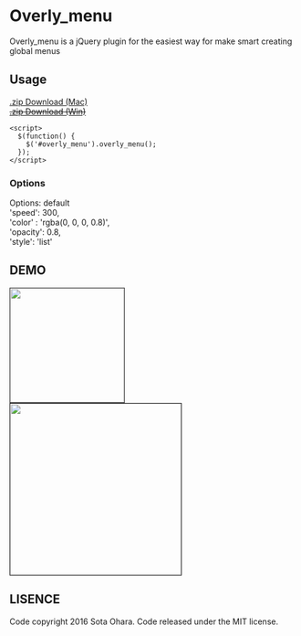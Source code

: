 # Overly_menu
Overly_menu is a jQuery plugin for the easiest way for make smart creating global menus 

## Usage

[.zip Download (Mac)](http://www.sottar.net/dist/overly_menu_master.zip)  
~~[.zip Download (Win)]()~~  


    <script>
      $(function() {
        $('#overly_menu').overly_menu();
      });
    </script>

### Options  
 Options: default  
    'speed': 300,  
    'color' : 'rgba(0, 0, 0, 0.8)',  
    'opacity': 0.8,  
    'style': 'list'  


## DEMO

<img src="http://www.sottar.net/demo/overly_menu/demo_simple.gif" width="200" style="border:1px solid #333;">  
<img src="http://www.sottar.net/demo/overly_menu/demo_flex.gif" width="300" border="1px solid #333">

## LISENCE
Code copyright 2016 Sota Ohara. Code released under the MIT license.  
